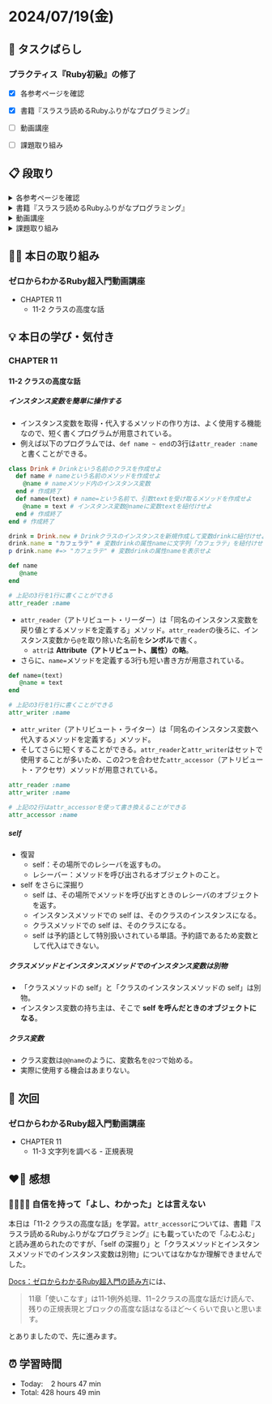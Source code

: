 # 2024/07/19(金)
## 🧩 タスクばらし
### プラクティス『Ruby初級』の修了
- [x] 各参考ページを確認
- [x] 書籍『スラスラ読めるRubyふりがなプログラミング』
- [ ] 動画講座
- [ ] 課題取り組み


## 📋 段取り
<details><summary>各参考ページを確認</summary>

- [x] [ホワイの(感動的)Rubyガイド](http://www.aoky.net/articles/why_poignant_guide_to_ruby/chapter-1.html)
- [x] [TryRuby](https://try.ruby-lang.org/)
- [x] [ゼロからわかるRuby超入門の読み方](https://bootcamp.fjord.jp/pages/289)
- [x] [学習を加速させるインデックス読書術](https://qiita.com/dkatsura/items/3364b293ed1451a66a8a)
- [x] [Ruby の公式リファレンスが読めるようになる本](https://zenn.dev/jnchito/books/how-to-read-ruby-reference)
- [x] [オブジェクト指向スクリプト言語 Ruby リファレンスマニュアル](https://docs.ruby-lang.org/ja/latest/doc/index.html)
- [x] [【新人プログラマ応援】公式ドキュメントも読もう - Qiita](https://qiita.com/chooyan_eng/items/cd0d3174b77ff1e02c3f)
</details>

<details><summary>書籍『スラスラ読めるRubyふりがなプログラミング』</summary>

- [x] Chapter 1
- [x] Chapter 2
- [x] Chapter 3
- [x] Chapter 4
</details>

<details><summary>動画講座</summary>

- [ ] [ゼロからわかるRuby超入門動画講座](https://bootcamp.fjord.jp/pages/374)
   - [x] CHAPTER 2
   - [x] CHAPTER 3
   - [x] CHAPTER 4
   - [x] CHAPTER 5
   - [x] CHAPTER 6
   - [x] CHAPTER 7
   - [x] CHAPTER 8
   - [x] CHAPTER 9
   - [x] CHAPTER 10
   - [ ] CHAPTER 11
</details>

<details><summary>課題取り組み</summary>

- [x] ゼロからわかる Ruby 超入門の各章の練習問題
   - [x] CHAPTER 2
   - [x] CHAPTER 3
   - [x] CHAPTER 4
   - [x] CHAPTER 5
   - [x] CHAPTER 6
   - [x] CHAPTER 7
   - [x] CHAPTER 8
   - [x] CHAPTER 9
   - [x] CHAPTER 10
- [ ] [TryRuby](https://try.ruby-lang.org/)
</details>


## ✍🏻 本日の取り組み
### ゼロからわかるRuby超入門動画講座
- CHAPTER 11
   - 11-2 クラスの高度な話


## 💡 本日の学び・気付き
### CHAPTER 11

#### 11-2 クラスの高度な話
##### インスタンス変数を簡単に操作する
- インスタンス変数を取得・代入するメソッドの作り方は、よく使用する機能なので、短く書くプログラムが用意されている。
- 例えば以下のプログラムでは、`def name ~ end`の3行は`attr_reader :name`と書くことができる。
```ruby
class Drink # Drinkという名前のクラスを作成せよ
  def name # nameという名前のメソッドを作成せよ
    @name # nameメソッド内のインスタンス変数
  end # 作成終了
  def name=(text) # name=という名前で、引数textを受け取るメソッドを作成せよ
    @name = text # インスタンス変数@nameに変数textを紐付けせよ
  end # 作成終了
end # 作成終了

drink = Drink.new # Drinkクラスのインスタンスを新規作成して変数drinkに紐付けせよ
drink.name = "カフェラテ" # 変数drinkの属性nameに文字列「カフェラテ」を紐付けせよ
p drink.name #=> "カフェラテ" # 変数drinkの属性nameを表示せよ
```
```ruby
def name
   @name
end

# 上記の3行を1行に書くことができる
attr_reader :name
```
- `attr_reader`（アトリビュート・リーダー）は「同名のインスタンス変数を戻り値とするメソッドを定義する」メソッド。`attr_reader`の後ろに、インスタンス変数から`@`を取り除いた名前を**シンボル**で書く。
   - `attr`は **Attribute（アトリビュート、属性）の略**。
- さらに、`name=`メソッドを定義する3行も短い書き方が用意されている。
```ruby
def name=(text)
   @name = text
end

# 上記の3行を1行に書くことができる
attr_writer :name
```
- `attr_writer`（アトリビュート・ライター）は「同名のインスタンス変数へ代入するメソッドを定義する」メソッド。
- そしてさらに短くすることができる。`attr_reader`と`attr_writer`はセットで使用することが多いため、この2つを合わせた`attr_accessor`（アトリビュート・アクセサ）メソッドが用意されている。
```ruby
attr_reader :name
attr_writer :name

# 上記の2行はattr_accessorを使って書き換えることができる
attr_accessor :name
```

##### self
- 復習
   - self：その場所でのレシーバを返すもの。
   - レシーバー：メソッドを呼び出されるオブジェクトのこと。
- self をさらに深掘り
   - self は、その場所でメソッドを呼び出すときのレシーバのオブジェクトを返す。
   - インスタンスメソッドでの self は、そのクラスのインスタンスになる。
   - クラスメソッドでの self は、そのクラスになる。
   - self は予約語として特別扱いされている単語。予約語であるため変数として代入はできない。

##### クラスメソッドとインスタンスメソッドでのインスタンス変数は別物
- 「クラスメソッドの self」と「クラスのインスタンスメソッドの self」は別物。
- インスタンス変数の持ち主は、そこで **self を呼んだときのオブジェクトになる**。

##### クラス変数
- クラス変数は`@@name`のように、変数名を`@2つ`で始める。
- 実際に使用する機会はあまりない。


## 📍 次回
### ゼロからわかるRuby超入門動画講座
- CHAPTER 11
   - 11-3 文字列を調べる - 正規表現


## ❤️‍🔥 感想
### 🧑🏻‍💻🔰 自信を持って「よし、わかった」とは言えない
本日は「11-2 クラスの高度な話」を学習。`attr_accessor`については、書籍『スラスラ読めるRubyふりがなプログラミング』にも載っていたので「ふむふむ」と読み進められたのですが、「self の深掘り」と「クラスメソッドとインスタンスメソッドでのインスタンス変数は別物」についてはなかなか理解できませんでした。

[Docs：ゼロからわかるRuby超入門の読み方](https://bootcamp.fjord.jp/pages/289)には、

> 11章「使いこなす」は11-1例外処理、11−2クラスの高度な話だけ読んで、残りの正規表現とブロックの高度な話はなるほど〜くらいで良いと思います。

とありましたので、先に進みます。


## ⏰ 学習時間
- Today:&nbsp;&nbsp;&nbsp; 2 hours 47 min
- Total: 428 hours 49 min
